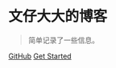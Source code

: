 <!-- _coverpage.md -->

<!-- ![logo](images/TX.jpg) -->

# 文仔大大的博客 <!-- <small>3.5</small> -->

> 简单记录了一些信息。

<!-- - 简单、轻便 (压缩后 ~21kB)
- 无需生成 html 文件
- 众多主题 -->

[GitHub](https://github.com/WZWMaster/WZWMaster.github.io)
[Get Started](README)
